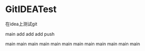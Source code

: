 # GitIDEATest
在idea上测试git 

main add add add push 

main main main main main main main main main main main main 

